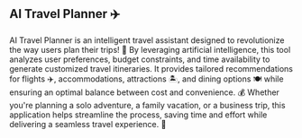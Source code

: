 ## AI Travel Planner ✈️

AI Travel Planner is an intelligent travel assistant designed to revolutionize the way users plan their trips! 🚀 By leveraging artificial intelligence, this tool analyzes user preferences, budget constraints, and time availability to generate customized travel itineraries. It provides tailored recommendations for flights ✈️, accommodations, attractions 🏝️, and dining options 🍽️ while ensuring an optimal balance between cost and convenience. 💰 Whether you're planning a solo adventure, a family vacation, or a business trip, this application helps streamline the process, saving time and effort while delivering a seamless travel experience. 🌟

## 
